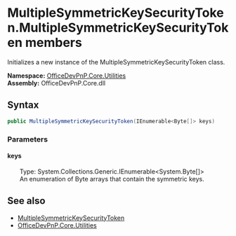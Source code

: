 # MultipleSymmetricKeySecurityToken.MultipleSymmetricKeySecurityToken members 
 Initializes a new instance of the MultipleSymmetricKeySecurityToken class.   

**Namespace:** [OfficeDevPnP.Core.Utilities](OfficeDevPnP.Core.Utilities.md)  
**Assembly:** OfficeDevPnP.Core.dll  
## Syntax
```C#
public MultipleSymmetricKeySecurityToken(IEnumerable<Byte[]> keys)
```
### Parameters
#### keys  
&emsp;&emsp;Type: System.Collections.Generic.IEnumerable<System.Byte[]>  
&emsp;&emsp;An enumeration of Byte arrays that contain the symmetric keys.  


## See also
- [MultipleSymmetricKeySecurityToken](OfficeDevPnP.Core.Utilities.MultipleSymmetricKeySecurityToken.md)
- [OfficeDevPnP.Core.Utilities](OfficeDevPnP.Core.Utilities.md)
